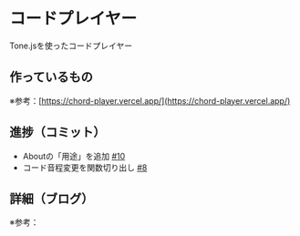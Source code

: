 # コードプレイヤー

Tone.jsを使ったコードプレイヤー

## 作っているもの

※参考：[https://chord-player.vercel.app/](https://chord-player.vercel.app/)

## 進捗（コミット）

- Aboutの「用途」を追加 [#10](https://github.com/ryo-i/next-app-started/issues/10)
- コード音程変更を関数切り出し [#8](https://github.com/ryo-i/next-app-started/issues/8)

## 詳細（ブログ）

※参考：[]()